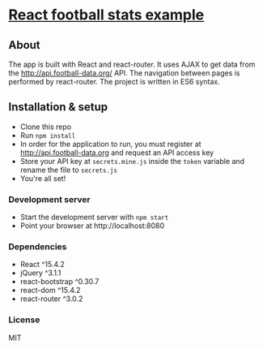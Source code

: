 # [React football stats example](https://github.com/Va5s0/react-football-stats.git)

## About

The app is built with React and react-router. It uses AJAX to get data from the http://api.football-data.org/ API. The navigation between pages is performed by react-router. The project is written in ES6 syntax.  

## Installation & setup

* Clone this repo
* Run `npm install`
* In order for the application to run, you must register at http://api.football-data.org and request an API access key
* Store your API key at `secrets.mine.js` inside the `token` variable and rename the file to `secrets.js`
* You're all set!

### Development server

* Start the development server with `npm start`
* Point your browser at http://localhost:8080

### Dependencies

* React ^15.4.2
* jQuery ^3.1.1
* react-bootstrap ^0.30.7
* react-dom ^15.4.2
* react-router ^3.0.2


### License

MIT

